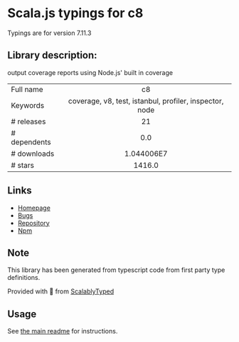 
# Scala.js typings for c8

Typings are for version 7.11.3

## Library description:
output coverage reports using Node.js' built in coverage

|                    |                 |
| ------------------ | :-------------: |
| Full name          | c8 |
| Keywords           | coverage, v8, test, istanbul, profiler, inspector, node |
| # releases         | 21 |
| # dependents       | 0.0 |
| # downloads        | 1.044006E7 |
| # stars            | 1416.0 |

## Links
- [Homepage](https://github.com/bcoe/c8#readme)
- [Bugs](https://github.com/bcoe/c8/issues)
- [Repository](https://github.com/bcoe/c8)
- [Npm](https://www.npmjs.com/package/c8)
    


## Note
This library has been generated from typescript code from first party type definitions.

Provided with :purple_heart: from [ScalablyTyped](https://github.com/oyvindberg/ScalablyTyped)

## Usage
See [the main readme](../../readme.md) for instructions.


